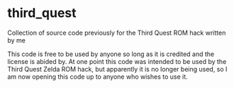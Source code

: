 # third_quest
Collection of source code previously for the Third Quest ROM hack written by me

This code is free to be used by anyone so long as it is credited and the license is abided by. At one point this code was intended to be used by the Third Quest Zelda ROM hack, but apparently it is no longer being used, so I am now opening this code up to anyone who wishes to use it.

